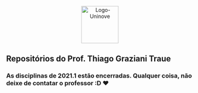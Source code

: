 <link rel="shortcut icon" type="image/x-icon" href="https://raw.githubusercontent.com/traue/Uninove-2021-1/main/favicon.ico">


<p align="center">
  <img src="https://traue.com.br/imgs/logo_uninove.png" alt="Logo-Uninove" width="100px"/>
  <br>
</p>


## Repositórios do Prof. Thiago Graziani Traue


### As disciplinas de 2021.1 estão encerradas. Qualquer coisa, não deixe de contatar o professor :D ❤️
